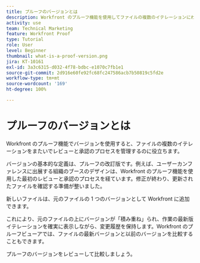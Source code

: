 ```yaml
---
title: プルーフのバージョンとは
description: Workfront のプルーフ機能を使用してファイルの複数のイテレーションにわたってレビューと承認のプロセスを管理する際に、バージョンがどのように役立つかを確認します。
activity: use
team: Technical Marketing
feature: Workfront Proof
type: Tutorial
role: User
level: Beginner
thumbnail: what-is-a-proof-version.png
jira: KT-10161
exl-id: 3a3c6315-d032-4f78-bdbc-e1070c7fb1e1
source-git-commit: 2d916e60fe92fc68fc247586acb7b50819c5fd2e
workflow-type: tm+mt
source-wordcount: '169'
ht-degree: 100%

---
```


# プルーフのバージョンとは

Workfront のプルーフ機能でバージョンを使用すると、ファイルの複数のイテレーションをまたいでレビューと承認のプロセスを管理するのに役立ちます。

バージョンの基本的な定義は、プルーフの改訂版です。例えば、ユーザーカンファレンスに出展する組織のブースのデザインは、Workfront のプルーフ機能を使用した最初のレビューと承認のプロセスを経ています。修正が終わり、更新されたファイルを確認する準備が整いました。

新しいファイルは、元のファイルの 1 つのバージョンとして Workfront に追加できます。

これにより、元のファイルの上にバージョンが「積み重ね」られ、作業の最新版イテレーションを確実に表示しながら、変更履歴を保持します。Workfront のプルーフビューアでは、ファイルの最新バージョンと以前のバージョンを比較することもできます。

プルーフのバージョンをレビューして比較しましょう。
